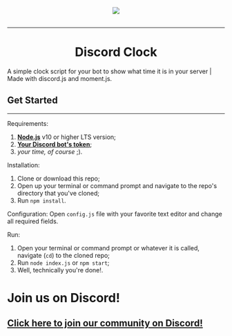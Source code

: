 <div align="center">
    <img src="https://i.imgur.com/iprzBYk.png"><br><br>

---

# Discord Clock
</div>

A simple clock script for your bot to show what time it is in your server | Made with discord.js and moment.js.


## Get Started
***
Requirements:
1. [**Node.js**](https://nodejs.org/en/) v10 or higher LTS version;
2. [**Your Discord bot's token**](https://discordapp.com/developers/applications/);
3. _your time, of course_ ;).

Installation:
1. Clone or download this repo;
2. Open up your terminal or command prompt and navigate to the repo's directory that you've cloned;
3. Run `npm install`.

Configuration:
Open `config.js` file with your favorite text editor and change all required fields.

Run:
1. Open your terminal or command prompt or whatever it is called, navigate (`cd`) to the cloned repo;
2. Run `node index.js` or `npm start`;
3. Well, technically you're done!.

# Join us on Discord!
## [Click here to join our community on Discord!](https://discord.io/favcommunity)


